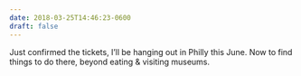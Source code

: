 ```yaml
---
date: 2018-03-25T14:46:23-0600
draft: false
---
```




Just confirmed the tickets, I’ll be hanging out in Philly this June. Now to find things to do there, beyond eating & visiting museums.



